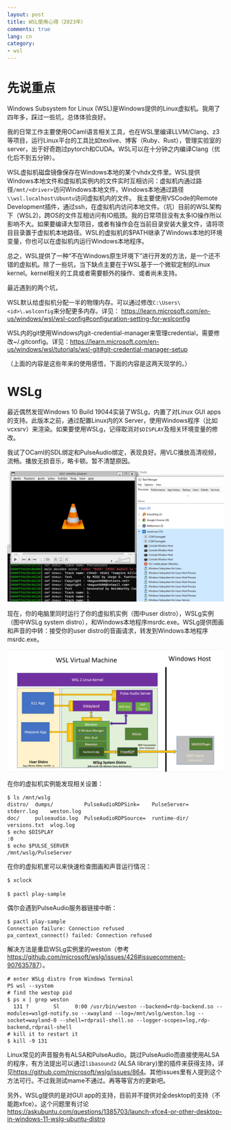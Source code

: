 ```yaml
---
layout: post
title: WSL使用心得（2023年）
comments: true
lang: cn
category:
- wsl
---
```


# 先说重点

Windows Subsystem for Linux (WSL)是Windows提供的Linux虚拟机。我用了四年多，踩过一些坑，总体体验良好。

我的日常工作主要使用OCaml语言相关工具，也在WSL里编译LLVM/Clang、z3等项目，运行Linux平台的工具比如texlive、博客（Ruby、Rust），管理实验室的server，出于好奇跑过pytorch和CUDA。WSL可以在十分钟之内编译Clang（优化后不到五分钟）。

WSL虚拟机磁盘镜像保存在Windows本地的某个vhdx文件里。WSL提供Windows本地文件和虚拟机实例内的文件实时互相访问：虚拟机内通过路径`/mnt/<driver>`访问Windows本地文件，Windows本地通过路径`\\wsl.localhost\Ubuntu`访问虚拟机内的文件。
我主要使用VSCode的Remote Development插件，通过ssh，在虚拟机内访问本地文件。（坑）目前的WSL架构下（WSL2)，跨OS的文件互相访问有IO瓶颈。我的日常项目没有太多IO操作所以影响不大。如果要编译大型项目，或者有操作会在当前目录安装大量文件，请将项目目录置于虚拟机本地路径。WSL的虚拟机的$PATH继承了Windows本地的环境变量，你也可以在虚拟机内运行Windows本地程序。

总之，WSL提供了一种“不在Windows原生环境下”进行开发的方法，是一个还不错的虚拟机。除了一些坑，当下缺点主要在于WSL基于一个微软定制的Linux kernel。kernel相关的工具或者需要额外的操作、或者尚未支持。

最近遇到的两个坑，

WSL默认给虚拟机分配一半的物理内存。可以通过修改`C:\Users\<id>\.wslconfig`来分配更多内存。详见： <https://learn.microsoft.com/en-us/windows/wsl/wsl-config#configuration-setting-for-wslconfig>

WSL内的git使用Windows内git-credential-manager来管理credential，需要修改~/.gitconfig。详见：<https://learn.microsoft.com/en-us/windows/wsl/tutorials/wsl-git#git-credential-manager-setup>


（上面的内容是这些年来的使用感悟，下面的内容是这两天现学的。）

# WSLg

最近偶然发现Windows 10 Build 19044实装了WSLg，内置了对Linux GUI apps的支持。此版本之前，通过配置Linux内的X Server，使用Windows程序（比如vcxsrv）来渲染。如果要使用WSLg，记得取消对`$DISPLAY`及相关环境变量的修改。

我试了OCaml的SDL绑定和PulseAudio绑定，表现良好。用VLC播放高清视频，流畅。播放无损音乐，略卡顿。暂不清楚原因。

![WSLg](/assets/img/2023/WSLg_e1.png)

现在，你的电脑里同时运行了你的虚拟机实例（图中user distro），WSLg实例（图中WSLg system distro），和Windows本地程序msrdc.exe。WSLg提供图画和声音的中转：接受你的user distro的音画请求，转发到Windows本地程序msrdc.exe。

![WSLg](/assets/img/2023/WSLg.png)


在你的虚拟机实例能发现相关设置：

```shell
$ ls /mnt/wslg
distro/  dumps/          PulseAudioRDPSink=    PulseServer=  stderr.log    weston.log
doc/     pulseaudio.log  PulseAudioRDPSource=  runtime-dir/  versions.txt  wlog.log
$ echo $DISPLAY
:0
$ echo $PULSE_SERVER
/mnt/wslg/PulseServer
```

在你的虚拟机里可以来快速检查图画和声音运行情况：

```shell
$ xclock

$ pactl play-sample
```

偶尔会遇到PulseAudio服务器链接中断：

```shell
$ pactl play-sample 
Connection failure: Connection refused
pa_context_connect() failed: Connection refused
```

解决方法是重启WSLg实例里的weston（参考<https://github.com/microsoft/wslg/issues/426#issuecomment-907635787>）。

```shell
# enter WSLg distro from Windows Terminal
PS wsl --system
# find the westop pid
$ ps x | grep weston
  131 ?        Sl     0:00 /usr/bin/weston --backend=rdp-backend.so --modules=wslgd-notify.so --xwayland --log=/mnt/wslg/weston.log --socket=wayland-0 --shell=rdprail-shell.so --logger-scopes=log,rdp-backend,rdprail-shell
# kill it to restart it
$ kill -9 131
```

Linux常见的声音服务有ALSA和PulseAudio。跳过PulseAudio而直接使用ALSA的程序，有方法提出可以通过`libasound2` (ALSA library)里的插件来获得支持，详见<https://github.com/microsoft/wslg/issues/864>。其他issues里有人提到这个方法可行。不过我测试mame不通过。再等等官方的更新吧。

另外，WSLg提供的是对GUI app的支持，目前并不提供对全desktop的支持（不能跑xfce）。这个问题里有讨论<https://askubuntu.com/questions/1385703/launch-xfce4-or-other-desktop-in-windows-11-wslg-ubuntu-distro>


